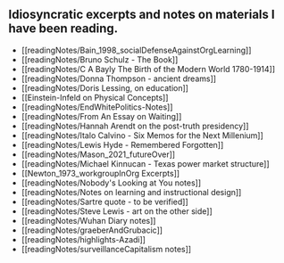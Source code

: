 ## Idiosyncratic excerpts and notes on materials I have been reading.

- [[readingNotes/Bain_1998_socialDefenseAgainstOrgLearning]]
- [[readingNotes/Bruno Schulz - The Book]]
- [[readingNotes/C A Bayly The Birth of the Modern World 1780-1914]]
- [[readingNotes/Donna Thompson - ancient dreams]]
- [[readingNotes/Doris Lessing, on education]]
- [[Einstein-Infeld on Physical Concepts]]
- [[readingNotes/EndWhitePolitics-Notes]]
- [[readingNotes/From An Essay on Waiting]]
- [[readingNotes/Hannah Arendt on the post-truth presidency]]
- [[readingNotes/Italo Calvino - Six Memos for the Next Millenium]]
- [[readingNotes/Lewis Hyde - Remembered Forgotten]]
- [[readingNotes/Mason_2021_futureOver]]
- [[readingNotes/Michael Kinnucan - Texas power market structure]]
- [[Newton_1973_workgroupInOrg Excerpts]]
- [[readingNotes/Nobody's Looking at You notes]]
- [[readingNotes/Notes on learning and instructional design]]
- [[readingNotes/Sartre quote - to be verified]]
- [[readingNotes/Steve Lewis - art on the other side]]
- [[readingNotes/Wuhan Diary notes]]
- [[readingNotes/graeberAndGrubacic]]
- [[readingNotes/highlights-Azadi]]
- [[readingNotes/surveillanceCapitalism notes]]
